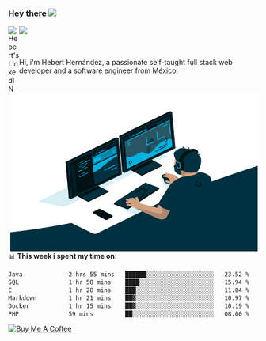 ### Hey there <img src="https://media.giphy.com/media/hvRJCLFzcasrR4ia7z/giphy.gif" width="25px">
<a href="https://www.linkedin.com/in/evertcode/" target="_blank">
  <img align="left" alt="Hebert's LinkedIN" width="22px" src="https://raw.githubusercontent.com/peterthehan/peterthehan/master/assets/linkedin.svg" />
</a>

![](https://visitor-badge.glitch.me/badge?page_id=evertcode.evertcode)

<br />

Hi, i'm Hebert Hernández, a passionate self-taught full stack web developer and a software engineer from México.

<img align="right" alt="GIF" src="https://github.com/evertcode/evertcode/blob/master/code.gif?raw=true" width="500" height="320" />

📊 **This week i spent my time on:**

<!--START_SECTION:waka-->

```text
Java             2 hrs 55 mins   ██████░░░░░░░░░░░░░░░░░░░   23.52 %
SQL              1 hr 58 mins    ████░░░░░░░░░░░░░░░░░░░░░   15.94 %
C                1 hr 28 mins    ███░░░░░░░░░░░░░░░░░░░░░░   11.84 %
Markdown         1 hr 21 mins    ██▓░░░░░░░░░░░░░░░░░░░░░░   10.97 %
Docker           1 hr 15 mins    ██▓░░░░░░░░░░░░░░░░░░░░░░   10.19 %
PHP              59 mins         ██░░░░░░░░░░░░░░░░░░░░░░░   08.00 %
```

<!--END_SECTION:waka-->

<a href="https://www.buymeacoffee.com/evertcode" target="_blank"><img src="https://cdn.buymeacoffee.com/buttons/v2/default-red.png" alt="Buy Me A Coffee" width="150" ></a>

